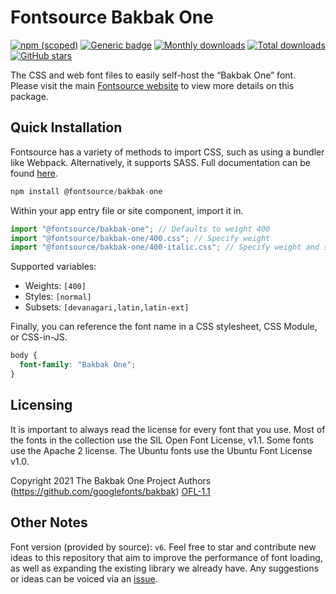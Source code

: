 # Fontsource Bakbak One

[![npm (scoped)](https://img.shields.io/npm/v/@fontsource/bakbak-one?color=brightgreen)](https://www.npmjs.com/package/@fontsource/bakbak-one) [![Generic badge](https://img.shields.io/badge/fontsource-passing-brightgreen)](https://github.com/fontsource/fontsource) [![Monthly downloads](https://badgen.net/npm/dm/@fontsource/bakbak-one)](https://github.com/fontsource/fontsource) [![Total downloads](https://badgen.net/npm/dt/@fontsource/bakbak-one)](https://github.com/fontsource/fontsource) [![GitHub stars](https://img.shields.io/github/stars/fontsource/fontsource.svg?style=social&label=Star)](https://github.com/fontsource/fontsource/stargazers)

The CSS and web font files to easily self-host the “Bakbak One” font. Please visit the main [Fontsource website](https://fontsource.org/fonts/bakbak-one) to view more details on this package.

## Quick Installation

Fontsource has a variety of methods to import CSS, such as using a bundler like Webpack. Alternatively, it supports SASS. Full documentation can be found [here](https://fontsource.org/docs/getting-started/introduction).

```javascript
npm install @fontsource/bakbak-one
```

Within your app entry file or site component, import it in.

```javascript
import "@fontsource/bakbak-one"; // Defaults to weight 400
import "@fontsource/bakbak-one/400.css"; // Specify weight
import "@fontsource/bakbak-one/400-italic.css"; // Specify weight and style

```

Supported variables:
- Weights: `[400]`
- Styles: `[normal]`
- Subsets: `[devanagari,latin,latin-ext]`

Finally, you can reference the font name in a CSS stylesheet, CSS Module, or CSS-in-JS.

```css
body {
  font-family: "Bakbak One";
}
```

## Licensing
It is important to always read the license for every font that you use.
Most of the fonts in the collection use the SIL Open Font License, v1.1. Some fonts use the Apache 2 license. The Ubuntu fonts use the Ubuntu Font License v1.0.

Copyright 2021 The Bakbak One Project Authors (https://github.com/googlefonts/bakbak)
[OFL-1.1](http://scripts.sil.org/OFL)

## Other Notes
Font version (provided by source): `v6`.
Feel free to star and contribute new ideas to this repository that aim to improve the performance of font loading, as well as expanding the existing library we already have. Any suggestions or ideas can be voiced via an [issue](https://github.com/fontsource/fontsource/issues).